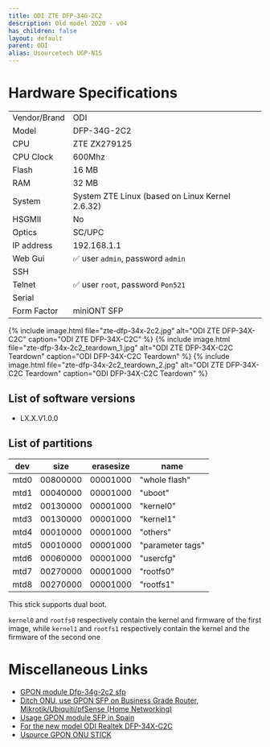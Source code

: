 ```yaml
---
title: ODI ZTE DFP-34G-2C2
description: Old model 2020 - v04
has_children: false
layout: default
parent: ODI
alias: Usourcetech UGP-N1S
---
```


# Hardware Specifications

|              |                  |
| ------------ | ---------------- |
| Vendor/Brand | ODI              |
| Model        | DFP-34G-2C2      |
| CPU          | ZTE ZX279125     |
| CPU Clock    | 600Mhz           |
| Flash        | 16 MB            |
| RAM          | 32 MB            |
| System       | System ZTE Linux (based on Linux Kernel 2.6.32) |
| HSGMII       | No               |
| Optics       | SC/UPC           |
| IP address   | 192.168.1.1      |
| Web Gui      | ✅ user `admin`, password `admin` |
| SSH          |                  |
| Telnet       | ✅ user `root`, password `Pon521`                                  |
| Serial       |                  |
| Form Factor  | miniONT SFP      |


{% include image.html file="zte-dfp-34x-2c2.jpg" alt="ODI ZTE DFP-34X-C2C" caption="ODI ZTE DFP-34X-C2C" %}
{% include image.html file="zte-dfp-34x-2c2_teardown_1.jpg" alt="ODI ZTE DFP-34X-C2C Teardown" caption="ODI DFP-34X-C2C Teardown" %}
{% include image.html file="zte-dfp-34x-2c2_teardown_2.jpg" alt="ODI ZTE DFP-34X-C2C Teardown" caption="ODI DFP-34X-C2C Teardown" %}

## List of software versions
- LX.X.V1.0.0

## List of partitions
 
| dev   | size     | erasesize | name            |
| ----- | -------- | --------- | --------------- |
| mtd0  | 00800000 | 00001000  | "whole flash"   |
| mtd1  | 00040000 | 00001000  | "uboot"         |
| mtd2  | 00130000 | 00001000  | "kernel0"       |
| mtd3  | 00130000 | 00001000  | "kernel1"       |
| mtd4  | 00010000 | 00001000  | "others"        |
| mtd5  | 00010000 | 00001000  | "parameter tags" |
| mtd6  | 00060000 | 00001000  | "usercfg"       |
| mtd7  | 00270000 | 00001000  | "rootfs0"       |
| mtd8  | 00270000 | 00001000  | "rootfs1"       |


This stick supports dual boot. 

`kernel0` and `rootfs0` respectively contain the kernel and firmware of the first image, while `kernel1` and `rootfs1` respectively contain the kernel and the firmware of the second one

# Miscellaneous Links

- [GPON module Dfp-34g-2c2 sfp](https://forum.openwrt.org/t/gpon-module-dfp-34g-2c2-sfp/51641)
- [Ditch ONU, use GPON SFP on Business Grade Router, Mikrotik/Ubiquiti/pfSense (Home Networking)](https://forum.lowyat.net/topic/4925452)
- [Usage GPON module SFP in Spain](https://forum.mikrotik.com/viewtopic.php?t=116364&start=300)
- [For the new model ODI Realtek DFP-34X-C2C](/ont-odi-realtek-dfp-34x-2c2)
- [Usource GPON ONU STICK](https://www.usourcetech.com/web/userfiles/download/GPONSTICKSFPCLASSB-2B_Rev01.pdf)
